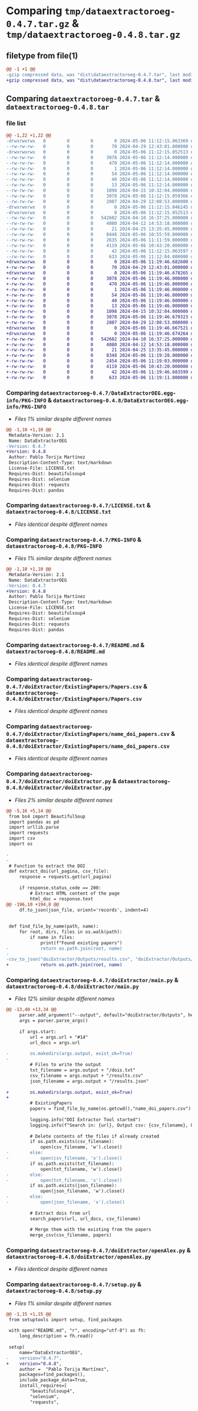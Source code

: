 # Comparing `tmp/dataextractoroeg-0.4.7.tar.gz` & `tmp/dataextractoroeg-0.4.8.tar.gz`

## filetype from file(1)

```diff
@@ -1 +1 @@
-gzip compressed data, was "dist\dataextractoroeg-0.4.7.tar", last modified: Mon May  6 11:12:15 2024, max compression
+gzip compressed data, was "dist\dataextractoroeg-0.4.8.tar", last modified: Mon May  6 11:19:46 2024, max compression
```

## Comparing `dataextractoroeg-0.4.7.tar` & `dataextractoroeg-0.4.8.tar`

### file list

```diff
@@ -1,22 +1,22 @@
-drwxrwxrwx   0        0        0        0 2024-05-06 11:12:15.063369 dataextractoroeg-0.4.7/
--rw-rw-rw-   0        0        0       70 2024-04-29 12:43:01.000000 dataextractoroeg-0.4.7/.gitignore
-drwxrwxrwx   0        0        0        0 2024-05-06 11:12:15.052513 dataextractoroeg-0.4.7/DataExtractorOEG.egg-info/
--rw-rw-rw-   0        0        0     3078 2024-05-06 11:12:14.000000 dataextractoroeg-0.4.7/DataExtractorOEG.egg-info/PKG-INFO
--rw-rw-rw-   0        0        0      470 2024-05-06 11:12:14.000000 dataextractoroeg-0.4.7/DataExtractorOEG.egg-info/SOURCES.txt
--rw-rw-rw-   0        0        0        1 2024-05-06 11:12:14.000000 dataextractoroeg-0.4.7/DataExtractorOEG.egg-info/dependency_links.txt
--rw-rw-rw-   0        0        0       54 2024-05-06 11:12:14.000000 dataextractoroeg-0.4.7/DataExtractorOEG.egg-info/entry_points.txt
--rw-rw-rw-   0        0        0       40 2024-05-06 11:12:14.000000 dataextractoroeg-0.4.7/DataExtractorOEG.egg-info/requires.txt
--rw-rw-rw-   0        0        0       13 2024-05-06 11:12:14.000000 dataextractoroeg-0.4.7/DataExtractorOEG.egg-info/top_level.txt
--rw-rw-rw-   0        0        0     1098 2024-04-15 10:32:04.000000 dataextractoroeg-0.4.7/LICENSE.txt
--rw-rw-rw-   0        0        0     3078 2024-05-06 11:12:15.059366 dataextractoroeg-0.4.7/PKG-INFO
--rw-rw-rw-   0        0        0     2807 2024-04-29 12:08:53.000000 dataextractoroeg-0.4.7/README.md
-drwxrwxrwx   0        0        0        0 2024-05-06 11:12:15.046245 dataextractoroeg-0.4.7/doiExtractor/
-drwxrwxrwx   0        0        0        0 2024-05-06 11:12:15.052513 dataextractoroeg-0.4.7/doiExtractor/ExistingPapers/
--rw-rw-rw-   0        0        0   542602 2024-04-10 16:37:25.000000 dataextractoroeg-0.4.7/doiExtractor/ExistingPapers/Papers.csv
--rw-rw-rw-   0        0        0     4080 2024-04-12 14:53:18.000000 dataextractoroeg-0.4.7/doiExtractor/ExistingPapers/name_doi_papers.csv
--rw-rw-rw-   0        0        0       21 2024-04-25 13:35:45.000000 dataextractoroeg-0.4.7/doiExtractor/__init__.py
--rw-rw-rw-   0        0        0     8448 2024-05-06 10:55:59.000000 dataextractoroeg-0.4.7/doiExtractor/doiExtractor.py
--rw-rw-rw-   0        0        0     2635 2024-05-06 11:11:59.000000 dataextractoroeg-0.4.7/doiExtractor/main.py
--rw-rw-rw-   0        0        0     4119 2024-05-06 10:43:20.000000 dataextractoroeg-0.4.7/doiExtractor/openAlex.py
--rw-rw-rw-   0        0        0       42 2024-05-06 11:12:15.063597 dataextractoroeg-0.4.7/setup.cfg
--rw-rw-rw-   0        0        0      633 2024-05-06 11:12:04.000000 dataextractoroeg-0.4.7/setup.py
+drwxrwxrwx   0        0        0        0 2024-05-06 11:19:46.682600 dataextractoroeg-0.4.8/
+-rw-rw-rw-   0        0        0       70 2024-04-29 12:43:01.000000 dataextractoroeg-0.4.8/.gitignore
+drwxrwxrwx   0        0        0        0 2024-05-06 11:19:46.678265 dataextractoroeg-0.4.8/DataExtractorOEG.egg-info/
+-rw-rw-rw-   0        0        0     3078 2024-05-06 11:19:46.000000 dataextractoroeg-0.4.8/DataExtractorOEG.egg-info/PKG-INFO
+-rw-rw-rw-   0        0        0      470 2024-05-06 11:19:46.000000 dataextractoroeg-0.4.8/DataExtractorOEG.egg-info/SOURCES.txt
+-rw-rw-rw-   0        0        0        1 2024-05-06 11:19:46.000000 dataextractoroeg-0.4.8/DataExtractorOEG.egg-info/dependency_links.txt
+-rw-rw-rw-   0        0        0       54 2024-05-06 11:19:46.000000 dataextractoroeg-0.4.8/DataExtractorOEG.egg-info/entry_points.txt
+-rw-rw-rw-   0        0        0       40 2024-05-06 11:19:46.000000 dataextractoroeg-0.4.8/DataExtractorOEG.egg-info/requires.txt
+-rw-rw-rw-   0        0        0       13 2024-05-06 11:19:46.000000 dataextractoroeg-0.4.8/DataExtractorOEG.egg-info/top_level.txt
+-rw-rw-rw-   0        0        0     1098 2024-04-15 10:32:04.000000 dataextractoroeg-0.4.8/LICENSE.txt
+-rw-rw-rw-   0        0        0     3078 2024-05-06 11:19:46.679323 dataextractoroeg-0.4.8/PKG-INFO
+-rw-rw-rw-   0        0        0     2807 2024-04-29 12:08:53.000000 dataextractoroeg-0.4.8/README.md
+drwxrwxrwx   0        0        0        0 2024-05-06 11:19:46.667521 dataextractoroeg-0.4.8/doiExtractor/
+drwxrwxrwx   0        0        0        0 2024-05-06 11:19:46.674264 dataextractoroeg-0.4.8/doiExtractor/ExistingPapers/
+-rw-rw-rw-   0        0        0   542602 2024-04-10 16:37:25.000000 dataextractoroeg-0.4.8/doiExtractor/ExistingPapers/Papers.csv
+-rw-rw-rw-   0        0        0     4080 2024-04-12 14:53:18.000000 dataextractoroeg-0.4.8/doiExtractor/ExistingPapers/name_doi_papers.csv
+-rw-rw-rw-   0        0        0       21 2024-04-25 13:35:45.000000 dataextractoroeg-0.4.8/doiExtractor/__init__.py
+-rw-rw-rw-   0        0        0     8348 2024-05-06 11:19:28.000000 dataextractoroeg-0.4.8/doiExtractor/doiExtractor.py
+-rw-rw-rw-   0        0        0     2454 2024-05-06 11:19:03.000000 dataextractoroeg-0.4.8/doiExtractor/main.py
+-rw-rw-rw-   0        0        0     4119 2024-05-06 10:43:20.000000 dataextractoroeg-0.4.8/doiExtractor/openAlex.py
+-rw-rw-rw-   0        0        0       42 2024-05-06 11:19:46.683599 dataextractoroeg-0.4.8/setup.cfg
+-rw-rw-rw-   0        0        0      633 2024-05-06 11:19:11.000000 dataextractoroeg-0.4.8/setup.py
```

### Comparing `dataextractoroeg-0.4.7/DataExtractorOEG.egg-info/PKG-INFO` & `dataextractoroeg-0.4.8/DataExtractorOEG.egg-info/PKG-INFO`

 * *Files 1% similar despite different names*

```diff
@@ -1,10 +1,10 @@
 Metadata-Version: 2.1
 Name: DataExtractorOEG
-Version: 0.4.7
+Version: 0.4.8
 Author: Pablo Torija Martínez
 Description-Content-Type: text/markdown
 License-File: LICENSE.txt
 Requires-Dist: beautifulsoup4
 Requires-Dist: selenium
 Requires-Dist: requests
 Requires-Dist: pandas
```

### Comparing `dataextractoroeg-0.4.7/LICENSE.txt` & `dataextractoroeg-0.4.8/LICENSE.txt`

 * *Files identical despite different names*

### Comparing `dataextractoroeg-0.4.7/PKG-INFO` & `dataextractoroeg-0.4.8/PKG-INFO`

 * *Files 1% similar despite different names*

```diff
@@ -1,10 +1,10 @@
 Metadata-Version: 2.1
 Name: DataExtractorOEG
-Version: 0.4.7
+Version: 0.4.8
 Author: Pablo Torija Martínez
 Description-Content-Type: text/markdown
 License-File: LICENSE.txt
 Requires-Dist: beautifulsoup4
 Requires-Dist: selenium
 Requires-Dist: requests
 Requires-Dist: pandas
```

### Comparing `dataextractoroeg-0.4.7/README.md` & `dataextractoroeg-0.4.8/README.md`

 * *Files identical despite different names*

### Comparing `dataextractoroeg-0.4.7/doiExtractor/ExistingPapers/Papers.csv` & `dataextractoroeg-0.4.8/doiExtractor/ExistingPapers/Papers.csv`

 * *Files identical despite different names*

### Comparing `dataextractoroeg-0.4.7/doiExtractor/ExistingPapers/name_doi_papers.csv` & `dataextractoroeg-0.4.8/doiExtractor/ExistingPapers/name_doi_papers.csv`

 * *Files identical despite different names*

### Comparing `dataextractoroeg-0.4.7/doiExtractor/doiExtractor.py` & `dataextractoroeg-0.4.8/doiExtractor/doiExtractor.py`

 * *Files 2% similar despite different names*

```diff
@@ -5,16 +5,14 @@
 from bs4 import BeautifulSoup
 import pandas as pd
 import urllib.parse
 import requests
 import csv
 import os
 
-
-
 # Function to extract the DOI
 def extract_doi(url_pagina, csv_file):
     response = requests.get(url_pagina)
 
     if response.status_code == 200:
         # Extract HTML content of the page
         html_doc = response.text
@@ -196,10 +194,8 @@
     df.to_json(json_file, orient='records', indent=4)
 
 
 def find_file_by_name(path, name):
     for root, dirs, files in os.walk(path):
         if name in files:
             print(f"Found existing papers")
-            return os.path.join(root, name)
-        
-csv_to_json("doiExtractor/Outputs/results.csv", "doiExtractor/Outputs/results.json")
+            return os.path.join(root, name)
```

### Comparing `dataextractoroeg-0.4.7/doiExtractor/main.py` & `dataextractoroeg-0.4.8/doiExtractor/main.py`

 * *Files 12% similar despite different names*

```diff
@@ -13,40 +13,34 @@
     parser.add_argument("--output", default="doiExtractor/Outputs", help="File path for the outputs")
     args = parser.parse_args()
 
     if args.start:
         url = args.url + "#14"
         url_docs = args.url
 
-        os.makedirs(args.output, exist_ok=True)
-
         # Files to write the output
         txt_filename = args.output + "/dois.txt"
         csv_filename = args.output + "/results.csv"
         json_filename = args.output + "/results.json"
 
+        os.makedirs(args.output, exist_ok=True)
+
         # ExistingPapers
         papers = find_file_by_name(os.getcwd(),"name_doi_papers.csv")
 
         logging.info("DOI Extractor Tool started")
         logging.info(f"Search in: {url}, Output csv: {csv_filename}, Output txt: {txt_filename}")
 
         # Delete contents of the files if already created
         if os.path.exists(csv_filename):
             open(csv_filename, 'w').close()
-        else:
-            open(csv_filename, 'x').close()
         if os.path.exists(txt_filename):
             open(txt_filename, 'w').close()
-        else:
-            open(txt_filename, 'x').close()
         if os.path.exists(json_filename):
             open(json_filename, 'w').close()
-        else:
-            open(json_filename, 'x').close()
 
         # Extract dois from url
         search_papers(url, url_docs, csv_filename)
 
         # Merge them with the existing from the papers
         merge_csv(csv_filename, papers)
```

### Comparing `dataextractoroeg-0.4.7/doiExtractor/openAlex.py` & `dataextractoroeg-0.4.8/doiExtractor/openAlex.py`

 * *Files identical despite different names*

### Comparing `dataextractoroeg-0.4.7/setup.py` & `dataextractoroeg-0.4.8/setup.py`

 * *Files 1% similar despite different names*

```diff
@@ -1,15 +1,15 @@
 from setuptools import setup, find_packages
 
 with open("README.md", "r", encoding="utf-8") as fh:
     long_description = fh.read()
 
 setup(
     name="DataExtractorOEG",
-    version="0.4.7",
+    version="0.4.8",
     author =  "Pablo Torija Martínez",
     packages=find_packages(),
     include_package_data=True,
     install_requires=[
         "beautifulsoup4",
         "selenium",
         "requests",
```

